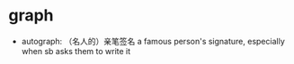 # graph

- autograph: （名人的）亲笔签名 a famous person's signature, especially when sb asks them to write it
